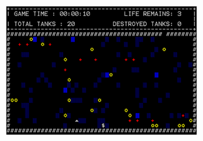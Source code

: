 ![gameScreenshot](https://github.com/VadimDev/CrazyTanks/blob/master/src/CrazyTanks_v2_final/screenshot.png)
